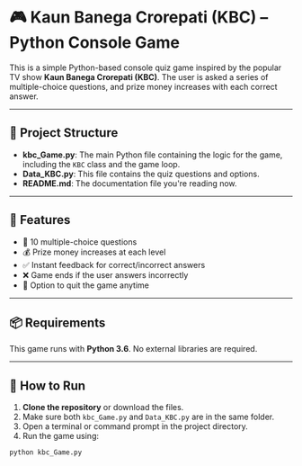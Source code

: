 # 🎮 Kaun Banega Crorepati (KBC) – Python Console Game

This is a simple Python-based console quiz game inspired by the popular TV show **Kaun Banega Crorepati (KBC)**. The user is asked a series of multiple-choice questions, and prize money increases with each correct answer.

---

## 📁 Project Structure


- **kbc_Game.py**: The main Python file containing the logic for the game, including the `KBC` class and the game loop.
- **Data_KBC.py**: This file contains the quiz questions and options.
- **README.md**: The documentation file you're reading now.

---

## 📜 Features

- 🎯 10 multiple-choice questions
- 💰 Prize money increases at each level
- ✅ Instant feedback for correct/incorrect answers
- ❌ Game ends if the user answers incorrectly
- 🚪 Option to quit the game anytime

---

## 📦 Requirements

This game runs with **Python 3.6**. No external libraries are required.

---

## 🚀 How to Run

1. **Clone the repository** or download the files.
2. Make sure both `kbc_Game.py` and `Data_KBC.py` are in the same folder.
3. Open a terminal or command prompt in the project directory.
4. Run the game using:

```bash
python kbc_Game.py
